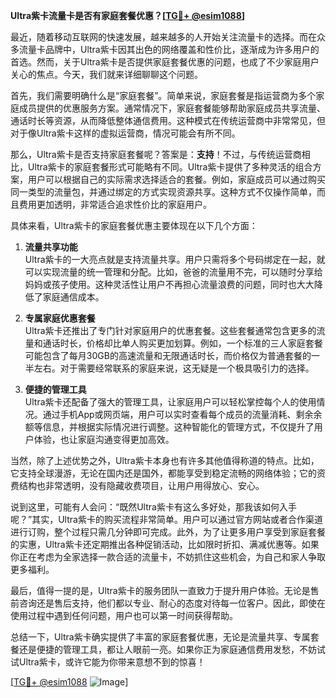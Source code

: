 **Ultra紫卡流量卡是否有家庭套餐优惠？[[TG💪+ @esim1088](https://t.me/s/esim1088)]**

最近，随着移动互联网的快速发展，越来越多的人开始关注流量卡的选择。而在众多流量卡品牌中，Ultra紫卡因其出色的网络覆盖和性价比，逐渐成为许多用户的首选。然而，关于Ultra紫卡是否提供家庭套餐优惠的问题，也成了不少家庭用户关心的焦点。今天，我们就来详细聊聊这个问题。

首先，我们需要明确什么是“家庭套餐”。简单来说，家庭套餐是指运营商为多个家庭成员提供的优惠服务方案。通常情况下，家庭套餐能够帮助家庭成员共享流量、通话时长等资源，从而降低整体通信费用。这种模式在传统运营商中非常常见，但对于像Ultra紫卡这样的虚拟运营商，情况可能会有所不同。

那么，Ultra紫卡是否支持家庭套餐呢？答案是：**支持**！不过，与传统运营商相比，Ultra紫卡的家庭套餐形式可能略有不同。Ultra紫卡提供了多种灵活的组合方案，用户可以根据自己的实际需求选择适合的套餐。例如，家庭成员可以通过购买同一类型的流量包，并通过绑定的方式实现资源共享。这种方式不仅操作简单，而且费用更加透明，非常适合追求性价比的家庭用户。

具体来看，Ultra紫卡的家庭套餐优惠主要体现在以下几个方面：

1. **流量共享功能**  
   Ultra紫卡的一大亮点就是支持流量共享。用户只需将多个号码绑定在一起，就可以实现流量的统一管理和分配。比如，爸爸的流量用不完，可以随时分享给妈妈或孩子使用。这种灵活性让用户不再担心流量浪费的问题，同时也大大降低了家庭通信成本。

2. **专属家庭优惠套餐**  
   Ultra紫卡还推出了专门针对家庭用户的优惠套餐。这些套餐通常包含更多的流量和通话时长，价格却比单人购买更加划算。例如，一个标准的三人家庭套餐可能包含了每月30GB的高速流量和无限通话时长，而价格仅为普通套餐的一半左右。对于需要经常联系的家庭来说，这无疑是一个极具吸引力的选择。

3. **便捷的管理工具**  
   Ultra紫卡还配备了强大的管理工具，让家庭用户可以轻松掌控每个人的使用情况。通过手机App或网页端，用户可以实时查看每个成员的流量消耗、剩余余额等信息，并根据实际情况进行调整。这种智能化的管理方式，不仅提升了用户体验，也让家庭沟通变得更加高效。

当然，除了上述优势之外，Ultra紫卡本身也有许多其他值得称道的特点。比如，它支持全球漫游，无论在国内还是国外，都能享受到稳定流畅的网络体验；它的资费结构也非常透明，没有隐藏收费项目，让用户用得放心、安心。

说到这里，可能有人会问：“既然Ultra紫卡有这么多好处，那我该如何入手呢？”其实，Ultra紫卡的购买流程非常简单。用户可以通过官方网站或者合作渠道进行订购，整个过程只需几分钟即可完成。此外，为了让更多用户享受到家庭套餐的实惠，Ultra紫卡还定期推出各种促销活动，比如限时折扣、满减优惠等。如果你正在考虑为全家选择一款合适的流量卡，不妨抓住这些机会，为自己和家人争取更多福利。

最后，值得一提的是，Ultra紫卡的服务团队一直致力于提升用户体验。无论是售前咨询还是售后支持，他们都以专业、耐心的态度对待每一位客户。因此，即使在使用过程中遇到任何问题，用户也可以第一时间获得帮助。

总结一下，Ultra紫卡确实提供了丰富的家庭套餐优惠，无论是流量共享、专属套餐还是便捷的管理工具，都让人眼前一亮。如果你正为家庭通信费用发愁，不妨试试Ultra紫卡，或许它能为你带来意想不到的惊喜！

[[TG💪+ @esim1088](https://t.me/s/esim1088) ![Image](https://i.postimg.cc/4NQfJmqS/Snipaste-2025-05-13-00-14-12.png)]
